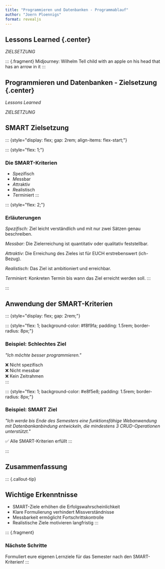 ```yaml
---
title: "Programmieren und Datenbanken - Programmablauf"
author: "Joern Ploennigs"
format: revealjs
---
```


## Lessons Learned {.center}

*ZIELSETZUNG*

::: {.fragment}
Midjourney: Wilhelm Tell child with an apple on his head that has an arrow in it
:::



## Programmieren und Datenbanken - Zielsetzung {.center}

*Lessons Learned*

*ZIELSETZUNG*



## SMART Zielsetzung

::: {style="display: flex; gap: 2rem; align-items: flex-start;"}

::: {style="flex: 1;"}
### Die SMART-Kriterien

- *S*pezifisch
- *M*essbar  
- *A*ttraktiv
- *R*ealistisch
- *T*erminiert
:::

::: {style="flex: 2;"}
### Erläuterungen

*Spezifisch:* Ziel leicht verständlich und mit nur zwei Sätzen genau beschreiben.

*Messbar:* Die Zielerreichung ist quantitativ oder qualitativ feststellbar.

*Attraktiv:* Die Erreichung des Zieles ist für EUCH erstrebenswert (ich-Bezug).

*Realistisch:* Das Ziel ist ambitioniert und erreichbar.

*Terminiert:* Konkreten Termin bis wann das Ziel erreicht werden soll.
:::

:::



## Anwendung der SMART-Kriterien

::: {style="display: flex; gap: 2rem;"}

::: {style="flex: 1; background-color: #f8f9fa; padding: 1.5rem; border-radius: 8px;"}
### Beispiel: Schlechtes Ziel
*"Ich möchte besser programmieren."*

❌ Nicht spezifisch  
❌ Nicht messbar  
❌ Kein Zeitrahmen  
:::

::: {style="flex: 1; background-color: #e8f5e8; padding: 1.5rem; border-radius: 8px;"}
### Beispiel: SMART Ziel
*"Ich werde bis Ende des Semesters eine funktionsfähige Webanwendung mit Datenbankanbindung entwickeln, die mindestens 3 CRUD-Operationen unterstützt."*

✅ Alle SMART-Kriterien erfüllt
:::

:::



## Zusammenfassung

::: {.callout-tip}
## Wichtige Erkenntnisse

- SMART-Ziele erhöhen die Erfolgswahrscheinlichkeit
- Klare Formulierung verhindert Missverständnisse  
- Messbarkeit ermöglicht Fortschrittskontrolle
- Realistische Ziele motivieren langfristig
:::

::: {.fragment}
### Nächste Schritte
Formuliert eure eigenen Lernziele für das Semester nach den SMART-Kriterien!
:::
